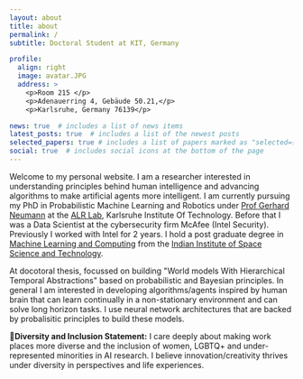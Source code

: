 ```yaml
---
layout: about
title: about
permalink: /
subtitle: Doctoral Student at KIT, Germany

profile:
  align: right
  image: avatar.JPG
  address: >
    <p>Room 215 </p>
    <p>Adenauerring 4, Gebäude 50.21,</p>
    <p>Karlsruhe, Germany 76139</p>

news: true  # includes a list of news items
latest_posts: true  # includes a list of the newest posts
selected_papers: true # includes a list of papers marked as "selected={true}"
social: true  # includes social icons at the bottom of the page
---
```


Welcome to my personal website. I am a researcher interested in understanding principles behind human intelligence and advancing algorithms to make artificial agents more intelligent. I am currently pursuing my PhD in Probabilistic Machine Learning and Robotics under [Prof Gerhard Neumann](https://alr.anthropomatik.kit.edu/21_65.php) at the [ALR Lab](https://alr.anthropomatik.kit.edu/index.php), Karlsruhe Institute Of Technology. Before that I was a Data Scientist at the cybersecurity firm McAfee (Intel Security). Previously I worked with Intel for 2 years. I hold a post graduate degree in [Machine Learning and Computing](https://www.iist.ac.in/departments/mathematics-academics) from the [Indian Institute of Space Science and Technology](https://www.iist.ac.in/).

At docotoral thesis, focussed on building "World models With Hierarchical Temporal Abstractions" based on probabilistic and Bayesian principles. In general I am interested in developing algorithms/agents inspired by human brain that can learn continually in a non-stationary environment and can solve long horizon tasks. I use neural network architectures that are backed by probalisitic principles to build these models. 

**🌈Diversity and Inclusion Statement:** I care deeply about making work places more diverse and the inclusion of women, LGBTQ+ and under-represented minorities in AI research. I believe innovation/creativity thrives under diversity in perspectives and life experiences.


